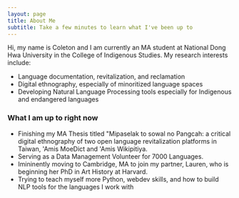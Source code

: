 ```yaml
---
layout: page
title: About Me
subtitle: Take a few minutes to learn what I've been up to
---
```


Hi, my name is Coleton and I am currently an MA student at National Dong Hwa University in the College of Indigenous Studies. 
My research interests include:

- Language documentation, revitalization, and reclamation
- Digital ethnography, especially of minoritized language spaces
- Developing Natural Language Processing tools especially for Indigenous and endangered languages

### What I am up to right now

- Finishing my MA Thesis titled "Mipaselak to sowal no Pangcah: a critical digital ethnography of two open language revitalization platforms in Taiwan, 'Amis MoeDict and 'Amis Wikipitiya.
- Serving as a Data Management Volunteer for 7000 Languages.
- Imininently moving to Cambridge, MA to join my partner, Lauren, who is beginning her PhD in Art History at Harvard.
- Trying to teach myself more Python, webdev skills, and how to build NLP tools for the languages I work with
